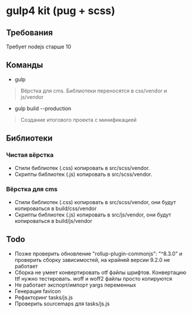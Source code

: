 # gulp4 kit (pug + scss)

## Требования
Требует nodejs старше 10

## Команды
- gulp
> Вёрстка для cms. Библиотеки переносятся в css/vendor и js/vendor
- gulp build --production
> Создание итогового проекта с минификацией

## Библиотеки

### Чистая вёрстка
- Стили библиотек (.css) копировать в src/scss/vendor.
- Скрипты библиотек (.js) копировать в src/scss/vendor.

### Вёрстка для cms
- Стили библиотек (.css) копировать в src/scss/vendor, они будут копироваться в build/css/vendor
- Скрипты библиотек (.js) копировать в src/js/vendor, они будут копироваться в build/js/vendor

## Todo
- Позже проверить обновление "rollup-plugin-commonjs": "^8.3.0" и проверить сборку зависимостей, на крайней версии 9.2.0 не работает
- Сборка не умеет конвертировать otf файлы шрифтов. Конвертацию ttf нужно тестировать. woff и woff2 файлы просто копируются
- Не работает экспорт/импорт yargs переменных
- Генерация favicon
- Рефакторинг tasks/js.js
- Проверить sourcemaps для tasks/js.js